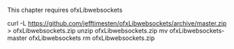 
This chapter requires ofxLibwebsockets



curl -L https://github.com/jefftimesten/ofxLibwebsockets/archive/master.zip > ofxLibwebsockets.zip
unzip ofxLibwebsockets.zip
mv ofxLibwebsockets-master ofxLibwebsockets
rm ofxLibwebsockets.zip

